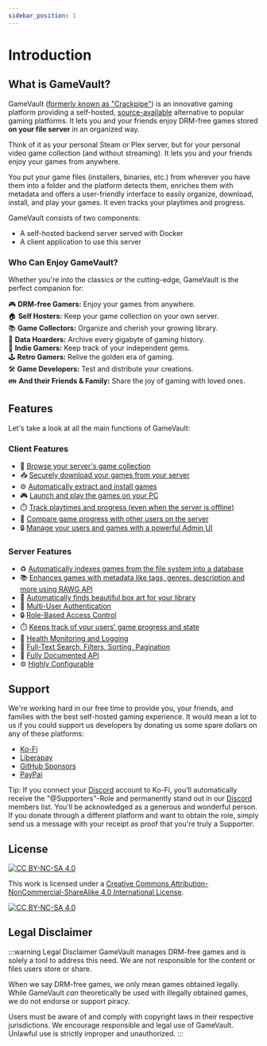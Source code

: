 ```yaml
---
sidebar_position: 1
---
```


# Introduction

## What is GameVault?

GameVault ([formerly known as "Crackpipe"](https://gamevau.lt/blog/2023/07/15)) is an innovative gaming platform providing a self-hosted, [source-available](https://wikipedia.org/wiki/Source-available_software) alternative to popular gaming platforms. It lets you and your friends enjoy DRM-free games stored **on your file server** in an organized way.

Think of it as your personal Steam or Plex server, but for your personal video game collection (and without streaming). It lets you and your friends enjoy your games from anywhere.

You put your game files (installers, binaries, etc.) from wherever you have them into a folder and the platform detects them, enriches them with metadata and offers a user-friendly interface to easily organize, download, install, and play your games. It even tracks your playtimes and progress.

GameVault consists of two components:

- A self-hosted backend server served with Docker
- A client application to use this server

### Who Can Enjoy GameVault?

Whether you're into the classics or the cutting-edge, GameVault is the perfect companion for:

🎮 **DRM-free Gamers:** Enjoy your games from anywhere.  
🏠 **Self Hosters:** Keep your game collection on your own server.  
📚 **Game Collectors:** Organize and cherish your growing library.  
💾 **Data Hoarders:** Archive every gigabyte of gaming history.  
👾 **Indie Gamers:** Keep track of your independent gems.  
🕹️ **Retro Gamers:** Relive the golden era of gaming.  
🛠️ **Game Developers:** Test and distribute your creations.  
👪 **And their Friends & Family:** Share the joy of gaming with loved ones.

## Features

Let's take a look at all the main functions of GameVault:

### Client Features

- 🔎 [Browse your server's game collection](./client-docs/gui#library-tab)
- 📥 [Securely download your games from your server](./client-docs/how-to-use#downloading-games)
- ⚙️ [Automatically extract and install games](./client-docs/how-to-use#1-extracting-the-game)
- 🎮 [Launch and play the games on your PC](./client-docs/how-to-use#playing-a-game)
- ⏱️ [Track playtimes and progress (even when the server is offline)](./client-docs/how-to-use#tracking-your-game-progress)
- 👥 [Compare game progress with other users on the server](./client-docs/gui#community-tab)
- 🔒 [Manage your users and games with a powerful Admin UI](./client-docs/gui#admin-tab)

### Server Features

- ♻️ [Automatically indexes games from the file system into a database](./server-docs/indexing-and-metadata.md#game-indexing)
- 📚 [Enhances games with metadata like tags, genres, description and more using RAWG API](./server-docs/indexing-and-metadata.md#integration-with-rawg)
- 📸 [Automatically finds beautiful box art for your library](./server-docs/indexing-and-metadata.md#game-box-arts)
- 👥 [Multi-User Authentication](./server-docs/user-management.md#user-management)
- 🔒 [Role-Based Access Control](./server-docs/user-management.md#user-roles)
- ⏱️ [Keeps track of your users' game progress and state](./client-docs/how-to-use#tracking-your-game-progress)
- 🚨 [Health Monitoring and Logging](./advanced-usage/api-usage)
- 🔎 [Full-Text Search, Filters, Sorting, Pagination](./advanced-usage/api-usage)
- 🔌 [Fully Documented API](./advanced-usage/api-usage)
- ⚙️ [Highly Configurable](./server-docs/configuration.md)

## Support

We're working hard in our free time to provide you, your friends, and families with the best self-hosted gaming experience. It would mean a lot to us if you could support us developers by donating us some spare dollars on any of these platforms:

- [Ko-Fi](https://ko-fi.com/phalcode)
- [Liberapay](https://liberapay.com/Phalcode)
- [GitHub Sponsors](https://github.com/sponsors/Phalcode)
- [PayPal](https://www.paypal.me/phalcode)

Tip: If you connect your [Discord](https://discord.gg/NEdNen2dSu) account to Ko-Fi, you'll automatically receive the "@Supporters"-Role and permanently stand out in our [Discord](https://discord.gg/NEdNen2dSu) members list. You'll be acknowledged as a generous and wonderful person. If you donate through a different platform and want to obtain the role, simply send us a message with your receipt as proof that you're truly a Supporter.

## License

[![CC BY-NC-SA 4.0][cc-by-nc-sa-shield]][cc-by-nc-sa]

This work is licensed under a
[Creative Commons Attribution-NonCommercial-ShareAlike 4.0 International License][cc-by-nc-sa].

[![CC BY-NC-SA 4.0][cc-by-nc-sa-image]][cc-by-nc-sa]

[cc-by-nc-sa]: http://creativecommons.org/licenses/by-nc-sa/4.0/
[cc-by-nc-sa-image]: https://licensebuttons.net/l/by-nc-sa/4.0/88x31.png
[cc-by-nc-sa-shield]: https://img.shields.io/badge/License-CC%20BY--NC--SA%204.0-lightgrey.svg

## Legal Disclaimer

:::warning Legal Disclaimer
GameVault manages DRM-free games and is solely a tool to address this need. We are not responsible for the content or files users store or share.

When we say DRM-free games, we only mean games obtained legally. While GameVault _can_ theoretically be used with illegally obtained games, we do not endorse or support piracy.

Users must be aware of and comply with copyright laws in their respective jurisdictions. We encourage responsible and legal use of GameVault. Unlawful use is strictly improper and unauthorized.
:::

